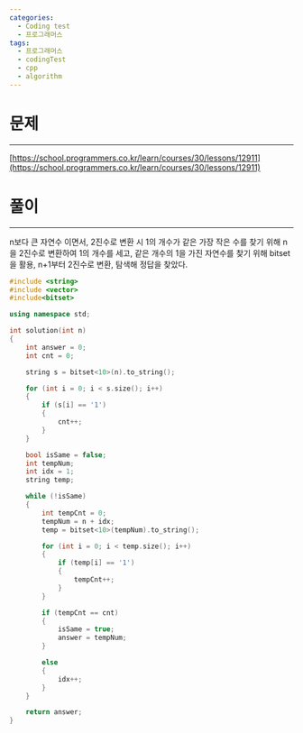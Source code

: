 ```yaml
---
categories:
  - Coding test
  - 프로그래머스
tags:
  - 프로그래머스
  - codingTest
  - cpp
  - algorithm
---
```

# 문제
___

[https://school.programmers.co.kr/learn/courses/30/lessons/12911](https://school.programmers.co.kr/learn/courses/30/lessons/12911)

# 풀이
___

n보다 큰 자연수 이면서, 2진수로 변환 시 1의 개수가 같은 가장 작은 수를 찾기 위해 n을 2진수로 변환하여 1의 개수를 세고,  같은 개수의 1을 가진 자연수를 찾기 위해 bitset을 활용, n+1부터 2진수로 변환, 탐색해 정답을 찾았다.


```c++
#include <string>
#include <vector>
#include<bitset>

using namespace std;

int solution(int n) 
{
    int answer = 0;
    int cnt = 0;

    string s = bitset<10>(n).to_string();

    for (int i = 0; i < s.size(); i++)
    {
        if (s[i] == '1')
        {
            cnt++;
        }
    }

    bool isSame = false;
    int tempNum;
    int idx = 1;
    string temp;

    while (!isSame)
    {
        int tempCnt = 0;
        tempNum = n + idx;
        temp = bitset<10>(tempNum).to_string();

        for (int i = 0; i < temp.size(); i++)
        {
            if (temp[i] == '1')
            {
                tempCnt++;
            }
        }

        if (tempCnt == cnt)
        {
            isSame = true;
            answer = tempNum;
        }

        else
        {
            idx++;
        }
    }

    return answer;
}

```